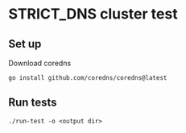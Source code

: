 # STRICT_DNS cluster test

## Set up

Download coredns

    go install github.com/coredns/coredns@latest

## Run tests

    ./run-test -o <output dir>